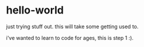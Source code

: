 # hello-world
just trying stuff out.
this will take some getting used to.

i've wanted to learn to code for ages, this is step 1 :).
